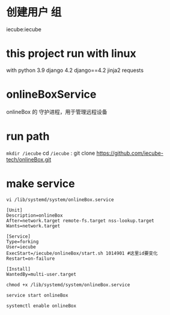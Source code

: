# 创建用户 组 
 iecube:iecube
# this project run with linux
 with python 3.9 django 4.2
 django==4.2  jinja2  requests
# onlineBoxService
onlineBox 的 守护进程，用于管理远程设备

# run path
`mkdir /iecube`
cd `/iecube` :  git clone https://github.com/iecube-tech/onlineBox.git

# make service
`vi /lib/systemd/system/onlineBox.service`
```shell
[Unit]
Description=onlineBox
After=network.target remote-fs.target nss-lookup.target
Wants=network.target

[Service]
Type=forking
User=iecube
ExecStart=/iecube/onlineBox/start.sh 1014901 #这里id要变化 
Restart=on-failure

[Install]
WantedBy=multi-user.target
```

`chmod +x /lib/systemd/system/onlineBox.service`

`service start onlineBox`

`systemctl enable onlineBox`